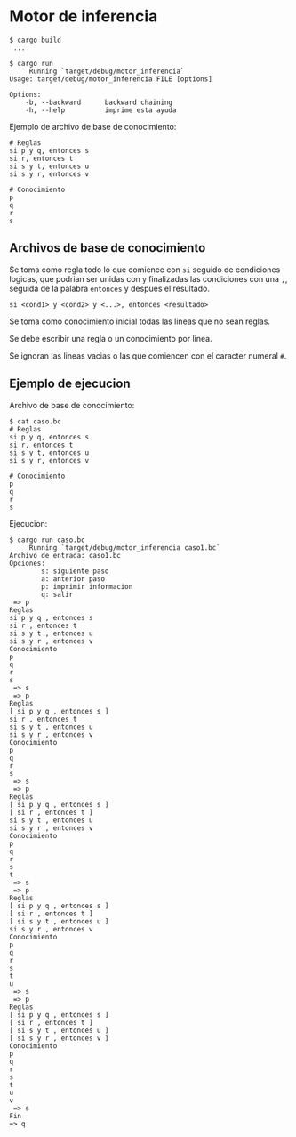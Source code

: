 # Motor de inferencia

```
$ cargo build
 ...

$ cargo run
     Running `target/debug/motor_inferencia`
Usage: target/debug/motor_inferencia FILE [options]

Options:
    -b, --backward      backward chaining
    -h, --help          imprime esta ayuda
```

Ejemplo de archivo de base de conocimiento:

```
# Reglas
si p y q, entonces s
si r, entonces t
si s y t, entonces u
si s y r, entonces v

# Conocimiento
p
q
r
s
```


## Archivos de base de conocimiento

Se toma como regla todo lo que comience con `si` seguido de condiciones logicas, que podrian ser unidas con `y` finalizadas las condiciones con una `,`, seguida de la palabra `entonces` y despues el resultado.

```
si <cond1> y <cond2> y <...>, entonces <resultado>
```


Se toma como conocimiento inicial todas las lineas que no sean reglas.

Se debe escribir una regla o un conocimiento por linea.

Se ignoran las lineas vacias o las que comiencen con el caracter numeral `#`.


## Ejemplo de ejecucion
Archivo de base de conocimiento:

```
$ cat caso.bc
# Reglas
si p y q, entonces s
si r, entonces t
si s y t, entonces u
si s y r, entonces v

# Conocimiento
p
q
r
s

```

Ejecucion:
```
$ cargo run caso.bc
     Running `target/debug/motor_inferencia caso1.bc`
Archivo de entrada: caso1.bc
Opciones:
        s: siguiente paso
        a: anterior paso
        p: imprimir informacion
        q: salir
 => p
Reglas
si p y q , entonces s
si r , entonces t
si s y t , entonces u
si s y r , entonces v
Conocimiento
p
q
r
s
 => s
 => p
Reglas
[ si p y q , entonces s ]
si r , entonces t
si s y t , entonces u
si s y r , entonces v
Conocimiento
p
q
r
s
 => s
 => p
Reglas
[ si p y q , entonces s ]
[ si r , entonces t ]
si s y t , entonces u
si s y r , entonces v
Conocimiento
p
q
r
s
t
 => s
 => p
Reglas
[ si p y q , entonces s ]
[ si r , entonces t ]
[ si s y t , entonces u ]
si s y r , entonces v
Conocimiento
p
q
r
s
t
u
 => s
 => p
Reglas
[ si p y q , entonces s ]
[ si r , entonces t ]
[ si s y t , entonces u ]
[ si s y r , entonces v ]
Conocimiento
p
q
r
s
t
u
v
 => s
Fin
=> q
```
